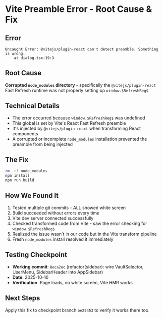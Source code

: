 # Vite Preamble Error - Root Cause & Fix

## Error
```
Uncaught Error: @vitejs/plugin-react can't detect preamble. Something is wrong.
    at dialog.tsx:19:3
```

## Root Cause
**Corrupted `node_modules` directory** - specifically the `@vitejs/plugin-react` Fast Refresh runtime was not properly setting up `window.$RefreshReg$`.

## Technical Details
- The error occurred because `window.$RefreshReg$` was undefined
- This global is set by Vite's React Fast Refresh preamble
- It's injected by `@vitejs/plugin-react` when transforming React components
- A corrupted or incomplete `node_modules` installation prevented the preamble from being injected

## The Fix
```bash
rm -rf node_modules
npm install
npm run build
```

## How We Found It
1. Tested multiple git commits - ALL showed white screen
2. Build succeeded without errors every time
3. Vite dev server connected successfully
4. Checked transformed code from Vite - saw the error checking for `window.$RefreshReg$`
5. Realized the issue wasn't in our code but in the Vite transform pipeline
6. Fresh `node_modules` install resolved it immediately

## Testing Checkpoint
- **Working commit**: `8eca2ec` (refactor(sidebar): wire VaultSelector, UserMenu, SidebarHeader into AppSidebar)
- **Date**: 2025-10-10
- **Verification**: Page loads, no white screen, Vite HMR works

## Next Steps
Apply this fix to checkpoint branch `be25453` to verify it works there too.

